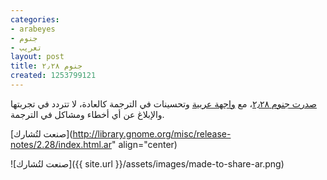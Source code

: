 ```yaml
---
categories:
- arabeyes
- جنوم
- تعريب
layout: post
title: جنوم ٢٫٢٨
created: 1253799121
---
```

[صدرت جنوم ٢٫٢٨](http://library.gnome.org/misc/release-notes/2.28/index.html.ar)، مع [واجهة عربية](http://l10n.gnome.org/teams/ar) وتحسينات في الترجمة كالعادة، لا تتردد في تجربتها والإبلاغ عن أي أخطاء ومشاكل في الترجمة.

[صنعت لتُشارك](http://library.gnome.org/misc/release-notes/2.28/index.html.ar" align="center)

![صنعت لتُشارك]({{ site.url }}/assets/images/made-to-share-ar.png)
